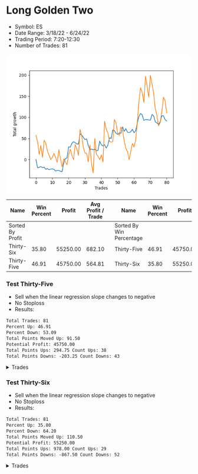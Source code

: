 # Long Golden Two 
- Symbol: ES
- Date Range: 3/18/22 - 6/24/22
- Trading Period: 7:20-12:30
- Number of Trades: 81

![Plot](LongGoldenTwoES.png)

| Name | Win Percent | Profit | Avg Profit / Trade |     | Name | Win Percent | Profit | Avg Profit / Trade |
| ---- | ----------- | ------ | ------------------ | --- | ---- | ----------- | ------ | ------------------ |
| Sorted By <br> Profit | | | | | Sorted By <br> Win Percentage ||||
| Thirty-Six | 35.80 | 55250.00 | 682.10 |     | Thirty-Five | 46.91 | 45750.00 | 564.81 |
| Thirty-Five | 46.91 | 45750.00 | 564.81 |     | Thirty-Six | 35.80 | 55250.00 | 682.10 |

### Test Thirty-Five
* Sell when the linear regression slope changes to negative
* No Stoploss
* Results:
```
Total Trades: 81
Percent Up: 46.91
Percent Down: 53.09
Total Points Moved Up: 91.50
Potential Profit: 45750.00
Total Points Ups: 294.75 Count Ups: 38
Total Points Downs: -203.25 Count Downs: 43
```

<details><summary>Trades</summary>

<code>In: 2022-03-18 06:46:00		Out: 2022-03-18 06:49:05		Total Position Time: 03:05		Total Move Up: 0.25		Total to Date: 0.25</code> <br />
<code>In: 2022-03-21 06:46:00		Out: 2022-03-21 07:06:05		Total Position Time: 20:05		Total Move Up: -19.75		Total to Date: -19.50</code> <br />
<code>In: 2022-03-21 08:37:00		Out: 2022-03-21 08:41:05		Total Position Time: 04:05		Total Move Up: 1.25		Total to Date: -18.25</code> <br />
<code>In: 2022-03-22 06:46:00		Out: 2022-03-22 06:52:05		Total Position Time: 06:05		Total Move Up: 1.50		Total to Date: -16.75</code> <br />
<code>In: 2022-03-23 07:16:00		Out: 2022-03-23 07:24:05		Total Position Time: 08:05		Total Move Up: -2.25		Total to Date: -19.00</code> <br />
<code>In: 2022-03-24 06:46:00		Out: 2022-03-24 06:51:05		Total Position Time: 05:05		Total Move Up: 1.00		Total to Date: -18.00</code> <br />
<code>In: 2022-03-25 06:52:00		Out: 2022-03-25 06:57:05		Total Position Time: 05:05		Total Move Up: -5.00		Total to Date: -23.00</code> <br />
<code>In: 2022-03-25 07:15:00		Out: 2022-03-25 07:17:05		Total Position Time: 02:05		Total Move Up: 1.75		Total to Date: -21.25</code> <br />
<code>In: 2022-03-25 12:05:00		Out: 2022-03-25 12:18:05		Total Position Time: 13:05		Total Move Up: -3.00		Total to Date: -24.25</code> <br />
<code>In: 2022-03-28 06:46:00		Out: 2022-03-28 06:48:05		Total Position Time: 02:05		Total Move Up: 1.75		Total to Date: -22.50</code> <br />
<code>In: 2022-03-28 12:06:00		Out: 2022-03-28 12:13:05		Total Position Time: 07:05		Total Move Up: 0.50		Total to Date: -22.00</code> <br />
<code>In: 2022-03-29 11:47:00		Out: 2022-03-29 11:51:05		Total Position Time: 04:05		Total Move Up: -1.00		Total to Date: -23.00</code> <br />
<code>In: 2022-03-30 07:01:00		Out: 2022-03-30 07:08:05		Total Position Time: 07:05		Total Move Up: -4.25		Total to Date: -27.25</code> <br />
<code>In: 2022-03-31 07:54:00		Out: 2022-03-31 07:56:05		Total Position Time: 02:05		Total Move Up: 1.75		Total to Date: -25.50</code> <br />
<code>In: 2022-04-04 06:46:00		Out: 2022-04-04 06:49:05		Total Position Time: 03:05		Total Move Up: -0.25		Total to Date: -25.75</code> <br />
<code>In: 2022-04-05 06:46:00		Out: 2022-04-05 06:49:05		Total Position Time: 03:05		Total Move Up: -2.25		Total to Date: -28.00</code> <br />
<code>In: 2022-04-06 11:08:00		Out: 2022-04-06 11:39:05		Total Position Time: 31:05		Total Move Up: -0.50		Total to Date: -28.50</code> <br />
<code>In: 2022-04-06 11:16:00		Out: 2022-04-06 11:39:05		Total Position Time: 23:05		Total Move Up: 20.50		Total to Date: -8.00</code> <br />
<code>In: 2022-04-06 11:54:00		Out: 2022-04-06 12:07:05		Total Position Time: 13:05		Total Move Up: 10.50		Total to Date: 2.50</code> <br />
<code>In: 2022-04-07 06:46:00		Out: 2022-04-07 07:05:05		Total Position Time: 19:05		Total Move Up: 1.00		Total to Date: 3.50</code> <br />
<code>In: 2022-04-07 11:30:00		Out: 2022-04-07 12:09:05		Total Position Time: 39:05		Total Move Up: 26.50		Total to Date: 30.00</code> <br />
<code>In: 2022-04-08 07:37:00		Out: 2022-04-08 07:39:05		Total Position Time: 02:05		Total Move Up: -0.75		Total to Date: 29.25</code> <br />
<code>In: 2022-04-12 06:46:00		Out: 2022-04-12 06:57:05		Total Position Time: 11:05		Total Move Up: 9.25		Total to Date: 38.50</code> <br />
<code>In: 2022-04-13 06:46:00		Out: 2022-04-13 06:53:05		Total Position Time: 07:05		Total Move Up: 3.75		Total to Date: 42.25</code> <br />
<code>In: 2022-04-13 07:25:00		Out: 2022-04-13 07:28:05		Total Position Time: 03:05		Total Move Up: -2.25		Total to Date: 40.00</code> <br />
<code>In: 2022-04-18 06:46:00		Out: 2022-04-18 06:52:05		Total Position Time: 06:05		Total Move Up: -3.00		Total to Date: 37.00</code> <br />
<code>In: 2022-04-18 07:34:00		Out: 2022-04-18 07:37:05		Total Position Time: 03:05		Total Move Up: -0.25		Total to Date: 36.75</code> <br />
<code>In: 2022-04-19 06:46:00		Out: 2022-04-19 07:06:05		Total Position Time: 20:05		Total Move Up: 24.25		Total to Date: 61.00</code> <br />
<code>In: 2022-04-20 07:50:00		Out: 2022-04-20 08:02:05		Total Position Time: 12:05		Total Move Up: -3.00		Total to Date: 58.00</code> <br />
<code>In: 2022-04-20 10:04:00		Out: 2022-04-20 10:09:05		Total Position Time: 05:05		Total Move Up: -5.50		Total to Date: 52.50</code> <br />
<code>In: 2022-04-21 06:52:00		Out: 2022-04-21 06:55:05		Total Position Time: 03:05		Total Move Up: -5.25		Total to Date: 47.25</code> <br />
<code>In: 2022-04-25 06:46:00		Out: 2022-04-25 06:56:05		Total Position Time: 10:05		Total Move Up: 1.75		Total to Date: 49.00</code> <br />
<code>In: 2022-04-25 07:40:00		Out: 2022-04-25 07:53:05		Total Position Time: 13:05		Total Move Up: -15.75		Total to Date: 33.25</code> <br />
<code>In: 2022-04-25 10:32:00		Out: 2022-04-25 10:35:05		Total Position Time: 03:05		Total Move Up: -9.50		Total to Date: 23.75</code> <br />
<code>In: 2022-04-27 06:46:00		Out: 2022-04-27 06:54:05		Total Position Time: 08:05		Total Move Up: 1.00		Total to Date: 24.75</code> <br />
<code>In: 2022-04-27 08:39:00		Out: 2022-04-27 08:41:05		Total Position Time: 02:05		Total Move Up: -1.50		Total to Date: 23.25</code> <br />
<code>In: 2022-04-28 08:58:00		Out: 2022-04-28 09:03:05		Total Position Time: 05:05		Total Move Up: 1.25		Total to Date: 24.50</code> <br />
<code>In: 2022-04-29 06:59:00		Out: 2022-04-29 07:04:05		Total Position Time: 05:05		Total Move Up: -3.50		Total to Date: 21.00</code> <br />
<code>In: 2022-05-02 06:53:00		Out: 2022-05-02 06:56:05		Total Position Time: 03:05		Total Move Up: 0.75		Total to Date: 21.75</code> <br />
<code>In: 2022-05-02 07:22:00		Out: 2022-05-02 07:37:05		Total Position Time: 15:05		Total Move Up: 22.00		Total to Date: 43.75</code> <br />
<code>In: 2022-05-03 07:01:00		Out: 2022-05-03 07:08:05		Total Position Time: 07:05		Total Move Up: -8.50		Total to Date: 35.25</code> <br />
<code>In: 2022-05-04 06:46:00		Out: 2022-05-04 06:53:05		Total Position Time: 07:05		Total Move Up: -3.00		Total to Date: 32.25</code> <br />
<code>In: 2022-05-04 09:53:00		Out: 2022-05-04 10:06:05		Total Position Time: 13:05		Total Move Up: 3.00		Total to Date: 35.25</code> <br />
<code>In: 2022-05-06 07:27:00		Out: 2022-05-06 07:29:05		Total Position Time: 02:05		Total Move Up: -8.00		Total to Date: 27.25</code> <br />
<code>In: 2022-05-09 06:46:00		Out: 2022-05-09 07:02:05		Total Position Time: 16:05		Total Move Up: 7.00		Total to Date: 34.25</code> <br />
<code>In: 2022-05-11 06:46:00		Out: 2022-05-11 06:56:05		Total Position Time: 10:05		Total Move Up: 17.25		Total to Date: 51.50</code> <br />
<code>In: 2022-05-12 06:50:00		Out: 2022-05-12 06:53:05		Total Position Time: 03:05		Total Move Up: -1.75		Total to Date: 49.75</code> <br />
<code>In: 2022-05-12 07:07:00		Out: 2022-05-12 07:18:05		Total Position Time: 11:05		Total Move Up: 20.25		Total to Date: 70.00</code> <br />
<code>In: 2022-05-13 06:46:00		Out: 2022-05-13 06:49:05		Total Position Time: 03:05		Total Move Up: -1.50		Total to Date: 68.50</code> <br />
<code>In: 2022-05-16 06:46:00		Out: 2022-05-16 07:02:05		Total Position Time: 16:05		Total Move Up: -6.50		Total to Date: 62.00</code> <br />
<code>In: 2022-05-16 07:21:00		Out: 2022-05-16 07:26:05		Total Position Time: 05:05		Total Move Up: -2.25		Total to Date: 59.75</code> <br />
<code>In: 2022-05-16 08:57:00		Out: 2022-05-16 09:02:05		Total Position Time: 05:05		Total Move Up: 3.50		Total to Date: 63.25</code> <br />
<code>In: 2022-05-17 09:29:00		Out: 2022-05-17 09:32:05		Total Position Time: 03:05		Total Move Up: -1.00		Total to Date: 62.25</code> <br />
<code>In: 2022-05-19 06:46:00		Out: 2022-05-19 07:08:05		Total Position Time: 22:05		Total Move Up: 15.00		Total to Date: 77.25</code> <br />
<code>In: 2022-05-19 07:18:00		Out: 2022-05-19 07:27:05		Total Position Time: 09:05		Total Move Up: -10.50		Total to Date: 66.75</code> <br />
<code>In: 2022-05-19 08:38:00		Out: 2022-05-19 08:47:05		Total Position Time: 09:05		Total Move Up: 6.50		Total to Date: 73.25</code> <br />
<code>In: 2022-05-20 06:46:00		Out: 2022-05-20 06:48:05		Total Position Time: 02:05		Total Move Up: -8.50		Total to Date: 64.75</code> <br />
<code>In: 2022-05-23 06:46:00		Out: 2022-05-23 06:55:05		Total Position Time: 09:05		Total Move Up: -0.75		Total to Date: 64.00</code> <br />
<code>In: 2022-05-23 07:33:00		Out: 2022-05-23 07:39:05		Total Position Time: 06:05		Total Move Up: 1.75		Total to Date: 65.75</code> <br />
<code>In: 2022-05-24 10:49:00		Out: 2022-05-24 10:55:05		Total Position Time: 06:05		Total Move Up: 6.00		Total to Date: 71.75</code> <br />
<code>In: 2022-05-25 06:46:00		Out: 2022-05-25 06:48:05		Total Position Time: 02:05		Total Move Up: -8.25		Total to Date: 63.50</code> <br />
<code>In: 2022-05-25 11:47:00		Out: 2022-05-25 11:51:05		Total Position Time: 04:05		Total Move Up: 4.50		Total to Date: 68.00</code> <br />
<code>In: 2022-05-26 06:46:00		Out: 2022-05-26 07:01:05		Total Position Time: 15:05		Total Move Up: 18.50		Total to Date: 86.50</code> <br />
<code>In: 2022-05-27 06:46:00		Out: 2022-05-27 07:00:05		Total Position Time: 14:05		Total Move Up: 15.50		Total to Date: 102.00</code> <br />
<code>In: 2022-05-31 07:30:00		Out: 2022-05-31 07:34:05		Total Position Time: 04:05		Total Move Up: 7.25		Total to Date: 109.25</code> <br />
<code>In: 2022-06-02 06:46:00		Out: 2022-06-02 06:52:05		Total Position Time: 06:05		Total Move Up: -3.50		Total to Date: 105.75</code> <br />
<code>In: 2022-06-02 07:15:00		Out: 2022-06-02 07:21:05		Total Position Time: 06:05		Total Move Up: -13.00		Total to Date: 92.75</code> <br />
<code>In: 2022-06-02 07:48:00		Out: 2022-06-02 07:52:05		Total Position Time: 04:05		Total Move Up: 2.00		Total to Date: 94.75</code> <br />
<code>In: 2022-06-03 07:05:00		Out: 2022-06-03 07:10:05		Total Position Time: 05:05		Total Move Up: -0.25		Total to Date: 94.50</code> <br />
<code>In: 2022-06-06 07:04:00		Out: 2022-06-06 07:12:05		Total Position Time: 08:05		Total Move Up: -0.50		Total to Date: 94.00</code> <br />
<code>In: 2022-06-07 06:46:00		Out: 2022-06-07 06:58:05		Total Position Time: 12:05		Total Move Up: -1.00		Total to Date: 93.00</code> <br />
<code>In: 2022-06-08 06:46:00		Out: 2022-06-08 07:00:05		Total Position Time: 14:05		Total Move Up: 14.00		Total to Date: 107.00</code> <br />
<code>In: 2022-06-09 06:54:00		Out: 2022-06-09 07:02:05		Total Position Time: 08:05		Total Move Up: -3.75		Total to Date: 103.25</code> <br />
<code>In: 2022-06-14 07:01:00		Out: 2022-06-14 07:06:05		Total Position Time: 05:05		Total Move Up: -13.75		Total to Date: 89.50</code> <br />
<code>In: 2022-06-15 06:46:00		Out: 2022-06-15 06:54:05		Total Position Time: 08:05		Total Move Up: -2.75		Total to Date: 86.75</code> <br />
<code>In: 2022-06-17 06:46:00		Out: 2022-06-17 06:49:05		Total Position Time: 03:05		Total Move Up: -3.50		Total to Date: 83.25</code> <br />
<code>In: 2022-06-17 10:33:00		Out: 2022-06-17 10:42:05		Total Position Time: 09:05		Total Move Up: 6.25		Total to Date: 89.50</code> <br />
<code>In: 2022-06-21 06:46:00		Out: 2022-06-21 07:09:05		Total Position Time: 23:05		Total Move Up: 14.25		Total to Date: 103.75</code> <br />
<code>In: 2022-06-22 06:46:00		Out: 2022-06-22 06:52:05		Total Position Time: 06:05		Total Move Up: 0.00		Total to Date: 103.75</code> <br />
<code>In: 2022-06-23 07:05:00		Out: 2022-06-23 07:09:05		Total Position Time: 04:05		Total Move Up: -9.25		Total to Date: 94.50</code> <br />
<code>In: 2022-06-23 07:23:00		Out: 2022-06-23 07:28:05		Total Position Time: 05:05		Total Move Up: -3.00		Total to Date: 91.50</code> <br />


</details>

### Test Thirty-Six
* Sell when the linear regression slope changes to negative
* No Stoploss
* Results:
```
Total Trades: 81
Percent Up: 35.80
Percent Down: 64.20
Total Points Moved Up: 110.50
Potential Profit: 55250.00
Total Points Ups: 978.00 Count Ups: 29
Total Points Downs: -867.50 Count Downs: 52
```

<details><summary>Trades</summary>

<code>In: 2022-03-18 06:46:00		Out: 2022-03-18 12:31:00		Total Position Time: 345:00		Total Move Up: 57.50		Total to Date: 57.50</code> <br />
<code>In: 2022-03-21 06:46:00		Out: 2022-03-21 06:55:05		Total Position Time: 09:05		Total Move Up: -15.00		Total to Date: 42.50</code> <br />
<code>In: 2022-03-21 08:37:00		Out: 2022-03-21 10:03:05		Total Position Time: 86:05		Total Move Up: -30.25		Total to Date: 12.25</code> <br />
<code>In: 2022-03-22 06:46:00		Out: 2022-03-22 12:31:00		Total Position Time: 345:00		Total Move Up: 21.25		Total to Date: 33.50</code> <br />
<code>In: 2022-03-23 07:16:00		Out: 2022-03-23 10:31:05		Total Position Time: 195:05		Total Move Up: -28.50		Total to Date: 5.00</code> <br />
<code>In: 2022-03-24 06:46:00		Out: 2022-03-24 12:31:00		Total Position Time: 345:00		Total Move Up: 40.75		Total to Date: 45.75</code> <br />
<code>In: 2022-03-25 06:52:00		Out: 2022-03-25 07:05:05		Total Position Time: 13:05		Total Move Up: -7.00		Total to Date: 38.75</code> <br />
<code>In: 2022-03-25 07:15:00		Out: 2022-03-25 08:31:05		Total Position Time: 76:05		Total Move Up: -18.00		Total to Date: 20.75</code> <br />
<code>In: 2022-03-25 12:05:00		Out: 2022-03-25 12:31:00		Total Position Time: 26:00		Total Move Up: -10.00		Total to Date: 10.75</code> <br />
<code>In: 2022-03-28 06:46:00		Out: 2022-03-28 08:36:05		Total Position Time: 110:05		Total Move Up: -10.75		Total to Date: 0.00</code> <br />
<code>In: 2022-03-28 12:06:00		Out: 2022-03-28 12:31:00		Total Position Time: 25:00		Total Move Up: 4.75		Total to Date: 4.75</code> <br />
<code>In: 2022-03-29 11:47:00		Out: 2022-03-29 12:31:00		Total Position Time: 44:00		Total Move Up: 9.75		Total to Date: 14.50</code> <br />
<code>In: 2022-03-30 07:01:00		Out: 2022-03-30 07:33:05		Total Position Time: 32:05		Total Move Up: -8.75		Total to Date: 5.75</code> <br />
<code>In: 2022-03-31 07:54:00		Out: 2022-03-31 09:36:05		Total Position Time: 102:05		Total Move Up: -12.50		Total to Date: -6.75</code> <br />
<code>In: 2022-04-04 06:46:00		Out: 2022-04-04 12:31:00		Total Position Time: 345:00		Total Move Up: 30.25		Total to Date: 23.50</code> <br />
<code>In: 2022-04-05 06:46:00		Out: 2022-04-05 07:14:05		Total Position Time: 28:05		Total Move Up: -21.25		Total to Date: 2.25</code> <br />
<code>In: 2022-04-06 11:08:00		Out: 2022-04-06 11:15:05		Total Position Time: 07:05		Total Move Up: -19.25		Total to Date: -17.00</code> <br />
<code>In: 2022-04-06 11:16:00		Out: 2022-04-06 12:31:00		Total Position Time: 75:00		Total Move Up: 18.50		Total to Date: 1.50</code> <br />
<code>In: 2022-04-06 11:54:00		Out: 2022-04-06 12:31:00		Total Position Time: 37:00		Total Move Up: -7.00		Total to Date: -5.50</code> <br />
<code>In: 2022-04-07 06:46:00		Out: 2022-04-07 07:21:05		Total Position Time: 35:05		Total Move Up: -6.75		Total to Date: -12.25</code> <br />
<code>In: 2022-04-07 11:30:00		Out: 2022-04-07 12:31:00		Total Position Time: 61:00		Total Move Up: 23.50		Total to Date: 11.25</code> <br />
<code>In: 2022-04-08 07:37:00		Out: 2022-04-08 12:31:00		Total Position Time: 294:00		Total Move Up: 13.00		Total to Date: 24.25</code> <br />
<code>In: 2022-04-12 06:46:00		Out: 2022-04-12 07:49:05		Total Position Time: 63:05		Total Move Up: -14.25		Total to Date: 10.00</code> <br />
<code>In: 2022-04-13 06:46:00		Out: 2022-04-13 07:13:05		Total Position Time: 27:05		Total Move Up: -10.00		Total to Date: 0.00</code> <br />
<code>In: 2022-04-13 07:25:00		Out: 2022-04-13 12:31:00		Total Position Time: 306:00		Total Move Up: 35.75		Total to Date: 35.75</code> <br />
<code>In: 2022-04-18 06:46:00		Out: 2022-04-18 06:58:05		Total Position Time: 12:05		Total Move Up: -10.50		Total to Date: 25.25</code> <br />
<code>In: 2022-04-18 07:34:00		Out: 2022-04-18 08:31:05		Total Position Time: 57:05		Total Move Up: -15.25		Total to Date: 10.00</code> <br />
<code>In: 2022-04-19 06:46:00		Out: 2022-04-19 12:31:00		Total Position Time: 345:00		Total Move Up: 61.25		Total to Date: 71.25</code> <br />
<code>In: 2022-04-20 07:50:00		Out: 2022-04-20 09:20:05		Total Position Time: 90:05		Total Move Up: -14.75		Total to Date: 56.50</code> <br />
<code>In: 2022-04-20 10:04:00		Out: 2022-04-20 11:59:05		Total Position Time: 115:05		Total Move Up: -27.50		Total to Date: 29.00</code> <br />
<code>In: 2022-04-21 06:52:00		Out: 2022-04-21 07:10:05		Total Position Time: 18:05		Total Move Up: -13.75		Total to Date: 15.25</code> <br />
<code>In: 2022-04-25 06:46:00		Out: 2022-04-25 06:48:05		Total Position Time: 02:05		Total Move Up: -0.50		Total to Date: 14.75</code> <br />
<code>In: 2022-04-25 07:40:00		Out: 2022-04-25 08:03:05		Total Position Time: 23:05		Total Move Up: -20.25		Total to Date: -5.50</code> <br />
<code>In: 2022-04-25 10:32:00		Out: 2022-04-25 12:31:00		Total Position Time: 119:00		Total Move Up: 39.75		Total to Date: 34.25</code> <br />
<code>In: 2022-04-27 06:46:00		Out: 2022-04-27 07:19:05		Total Position Time: 33:05		Total Move Up: -44.75		Total to Date: -10.50</code> <br />
<code>In: 2022-04-27 08:39:00		Out: 2022-04-27 12:31:00		Total Position Time: 232:00		Total Move Up: -21.25		Total to Date: -31.75</code> <br />
<code>In: 2022-04-28 08:58:00		Out: 2022-04-28 12:31:00		Total Position Time: 213:00		Total Move Up: 81.50		Total to Date: 49.75</code> <br />
<code>In: 2022-04-29 06:59:00		Out: 2022-04-29 07:24:05		Total Position Time: 25:05		Total Move Up: -37.75		Total to Date: 12.00</code> <br />
<code>In: 2022-05-02 06:53:00		Out: 2022-05-02 07:19:05		Total Position Time: 26:05		Total Move Up: -4.25		Total to Date: 7.75</code> <br />
<code>In: 2022-05-02 07:22:00		Out: 2022-05-02 08:34:05		Total Position Time: 72:05		Total Move Up: -8.00		Total to Date: -0.25</code> <br />
<code>In: 2022-05-03 07:01:00		Out: 2022-05-03 12:31:00		Total Position Time: 330:00		Total Move Up: 11.25		Total to Date: 11.00</code> <br />
<code>In: 2022-05-04 06:46:00		Out: 2022-05-04 07:01:05		Total Position Time: 15:05		Total Move Up: -16.50		Total to Date: -5.50</code> <br />
<code>In: 2022-05-04 09:53:00		Out: 2022-05-04 12:31:00		Total Position Time: 158:00		Total Move Up: 96.25		Total to Date: 90.75</code> <br />
<code>In: 2022-05-06 07:27:00		Out: 2022-05-06 12:31:00		Total Position Time: 304:00		Total Move Up: -19.25		Total to Date: 71.50</code> <br />
<code>In: 2022-05-09 06:46:00		Out: 2022-05-09 06:49:05		Total Position Time: 03:05		Total Move Up: -8.25		Total to Date: 63.25</code> <br />
<code>In: 2022-05-11 06:46:00		Out: 2022-05-11 09:48:05		Total Position Time: 182:05		Total Move Up: -20.00		Total to Date: 43.25</code> <br />
<code>In: 2022-05-12 06:50:00		Out: 2022-05-12 07:06:05		Total Position Time: 16:05		Total Move Up: -2.00		Total to Date: 41.25</code> <br />
<code>In: 2022-05-12 07:07:00		Out: 2022-05-12 10:25:05		Total Position Time: 198:05		Total Move Up: 1.50		Total to Date: 42.75</code> <br />
<code>In: 2022-05-13 06:46:00		Out: 2022-05-13 12:31:00		Total Position Time: 345:00		Total Move Up: 52.00		Total to Date: 94.75</code> <br />
<code>In: 2022-05-16 06:46:00		Out: 2022-05-16 06:49:05		Total Position Time: 03:05		Total Move Up: -7.75		Total to Date: 87.00</code> <br />
<code>In: 2022-05-16 07:21:00		Out: 2022-05-16 08:06:05		Total Position Time: 45:05		Total Move Up: -25.25		Total to Date: 61.75</code> <br />
<code>In: 2022-05-16 08:57:00		Out: 2022-05-16 12:31:00		Total Position Time: 214:00		Total Move Up: -4.25		Total to Date: 57.50</code> <br />
<code>In: 2022-05-17 09:29:00		Out: 2022-05-17 12:31:00		Total Position Time: 182:00		Total Move Up: 19.25		Total to Date: 76.75</code> <br />
<code>In: 2022-05-19 06:46:00		Out: 2022-05-19 06:48:05		Total Position Time: 02:05		Total Move Up: -8.00		Total to Date: 68.75</code> <br />
<code>In: 2022-05-19 07:18:00		Out: 2022-05-19 07:50:05		Total Position Time: 32:05		Total Move Up: -25.00		Total to Date: 43.75</code> <br />
<code>In: 2022-05-19 08:38:00		Out: 2022-05-19 12:31:00		Total Position Time: 233:00		Total Move Up: -17.75		Total to Date: 26.00</code> <br />
<code>In: 2022-05-20 06:46:00		Out: 2022-05-20 06:50:05		Total Position Time: 04:05		Total Move Up: -7.00		Total to Date: 19.00</code> <br />
<code>In: 2022-05-23 06:46:00		Out: 2022-05-23 07:06:05		Total Position Time: 20:05		Total Move Up: -19.25		Total to Date: -0.25</code> <br />
<code>In: 2022-05-23 07:33:00		Out: 2022-05-23 12:31:00		Total Position Time: 298:00		Total Move Up: 19.75		Total to Date: 19.50</code> <br />
<code>In: 2022-05-24 10:49:00		Out: 2022-05-24 12:31:00		Total Position Time: 102:00		Total Move Up: 18.75		Total to Date: 38.25</code> <br />
<code>In: 2022-05-25 06:46:00		Out: 2022-05-25 09:47:05		Total Position Time: 181:05		Total Move Up: -8.50		Total to Date: 29.75</code> <br />
<code>In: 2022-05-25 11:47:00		Out: 2022-05-25 12:31:00		Total Position Time: 44:00		Total Move Up: 16.75		Total to Date: 46.50</code> <br />
<code>In: 2022-05-26 06:46:00		Out: 2022-05-26 12:31:00		Total Position Time: 345:00		Total Move Up: 41.75		Total to Date: 88.25</code> <br />
<code>In: 2022-05-27 06:46:00		Out: 2022-05-27 12:31:00		Total Position Time: 345:00		Total Move Up: 50.00		Total to Date: 138.25</code> <br />
<code>In: 2022-05-31 07:30:00		Out: 2022-05-31 12:31:00		Total Position Time: 301:00		Total Move Up: 32.00		Total to Date: 170.25</code> <br />
<code>In: 2022-06-02 06:46:00		Out: 2022-06-02 06:58:05		Total Position Time: 12:05		Total Move Up: -11.75		Total to Date: 158.50</code> <br />
<code>In: 2022-06-02 07:15:00		Out: 2022-06-02 07:30:05		Total Position Time: 15:05		Total Move Up: -23.00		Total to Date: 135.50</code> <br />
<code>In: 2022-06-02 07:48:00		Out: 2022-06-02 12:31:00		Total Position Time: 283:00		Total Move Up: 61.50		Total to Date: 197.00</code> <br />
<code>In: 2022-06-03 07:05:00		Out: 2022-06-03 07:39:05		Total Position Time: 34:05		Total Move Up: -21.50		Total to Date: 175.50</code> <br />
<code>In: 2022-06-06 07:04:00		Out: 2022-06-06 08:32:05		Total Position Time: 88:05		Total Move Up: -27.75		Total to Date: 147.75</code> <br />
<code>In: 2022-06-07 06:46:00		Out: 2022-06-07 12:31:00		Total Position Time: 345:00		Total Move Up: 51.75		Total to Date: 199.50</code> <br />
<code>In: 2022-06-08 06:46:00		Out: 2022-06-08 09:47:05		Total Position Time: 181:05		Total Move Up: -20.00		Total to Date: 179.50</code> <br />
<code>In: 2022-06-09 06:54:00		Out: 2022-06-09 07:59:05		Total Position Time: 65:05		Total Move Up: -22.00		Total to Date: 157.50</code> <br />
<code>In: 2022-06-14 07:01:00		Out: 2022-06-14 07:21:05		Total Position Time: 20:05		Total Move Up: -37.25		Total to Date: 120.25</code> <br />
<code>In: 2022-06-15 06:46:00		Out: 2022-06-15 07:51:05		Total Position Time: 65:05		Total Move Up: -15.75		Total to Date: 104.50</code> <br />
<code>In: 2022-06-17 06:46:00		Out: 2022-06-17 07:19:05		Total Position Time: 33:05		Total Move Up: -24.75		Total to Date: 79.75</code> <br />
<code>In: 2022-06-17 10:33:00		Out: 2022-06-17 12:31:00		Total Position Time: 118:00		Total Move Up: 7.75		Total to Date: 87.50</code> <br />
<code>In: 2022-06-21 06:46:00		Out: 2022-06-21 12:31:00		Total Position Time: 345:00		Total Move Up: 25.75		Total to Date: 113.25</code> <br />
<code>In: 2022-06-22 06:46:00		Out: 2022-06-22 12:31:00		Total Position Time: 345:00		Total Move Up: 34.50		Total to Date: 147.75</code> <br />
<code>In: 2022-06-23 07:05:00		Out: 2022-06-23 07:17:05		Total Position Time: 12:05		Total Move Up: -8.50		Total to Date: 139.25</code> <br />
<code>In: 2022-06-23 07:23:00		Out: 2022-06-23 09:05:05		Total Position Time: 102:05		Total Move Up: -28.75		Total to Date: 110.50</code> <br />


</details>